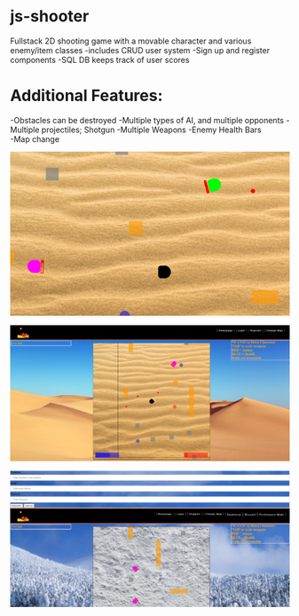 # js-shooter
Fullstack 2D shooting game with a movable character and various enemy/item classes
-includes CRUD user system 
-Sign up and register components
-SQL DB keeps track of user scores 

# Additional Features: 

  -Obstacles can be destroyed
  -Multiple types of AI, and multiple opponents
  -Multiple projectiles; Shotgun 
  -Multiple Weapons
  -Enemy Health Bars  
  -Map change 


![Screenshot](card.png)

![Screenshot](ss1.png)

![Screenshot](ss2.png)




